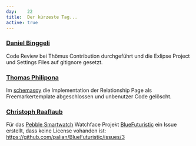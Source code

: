 ```yaml
---
day: 	22
title:	Der kürzeste Tag...
active: true
---
```


### [Daniel Binggeli](https://github.com/drnoa)
Code Review bei Thömus Contribution durchgeführt und die Exlipse Project und Settings Files auf gitignore gesetzt.

### [Thomas Philipona](https://github.com/phil-pona)
Im [schemaspy](https://github.com/drnoa/schemaspy) die Implementation der Relationship Page als Freemarkertemplate abgeschlossen und unbenutzer Code gelöscht.

### [Christoph Raaflaub](https://github.com/chrira)
Für das [Pebble Smartwatch](https://www.pebble.com/) Watchface Projekt [BlueFuturistic](https://github.com/palian/BlueFuturistic) ein Issue erstellt, dass keine License vohanden ist: <https://github.com/palian/BlueFuturistic/issues/3>
